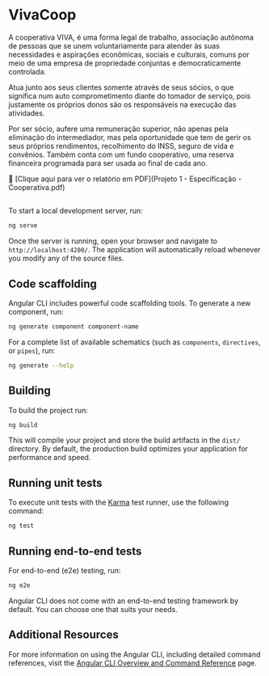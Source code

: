 # VivaCoop

A cooperativa VIVA, é uma forma legal de trabalho, associação autônoma de pessoas que se unem voluntariamente para atender às suas necessidades e aspirações econômicas, sociais e culturais, comuns por meio de uma empresa de propriedade conjuntas e
democraticamente controlada.

Atua junto aos seus clientes somente através de seus sócios, o que significa num auto comprometimento diante do tomador de serviço, pois justamente os próprios donos são os responsáveis na execução das atividades.

Por ser sócio, aufere uma remuneração superior, não apenas pela eliminação do intermediador, mas pela oportunidade que tem de gerir os seus próprios rendimentos, recolhimento do INSS, seguro de vida e convênios. Também conta com um fundo cooperativo, uma reserva financeira programada para ser usada ao final de cada ano.

📑 [Clique aqui para ver o relatório em PDF](Projeto 1 - Especificação - Cooperativa.pdf)

##

To start a local development server, run:

```bash
ng serve
```

Once the server is running, open your browser and navigate to `http://localhost:4200/`. The application will automatically reload whenever you modify any of the source files.

## Code scaffolding

Angular CLI includes powerful code scaffolding tools. To generate a new component, run:

```bash
ng generate component component-name
```

For a complete list of available schematics (such as `components`, `directives`, or `pipes`), run:

```bash
ng generate --help
```

## Building

To build the project run:

```bash
ng build
```

This will compile your project and store the build artifacts in the `dist/` directory. By default, the production build optimizes your application for performance and speed.

## Running unit tests

To execute unit tests with the [Karma](https://karma-runner.github.io) test runner, use the following command:

```bash
ng test
```

## Running end-to-end tests

For end-to-end (e2e) testing, run:

```bash
ng e2e
```

Angular CLI does not come with an end-to-end testing framework by default. You can choose one that suits your needs.

## Additional Resources

For more information on using the Angular CLI, including detailed command references, visit the [Angular CLI Overview and Command Reference](https://angular.dev/tools/cli) page.
